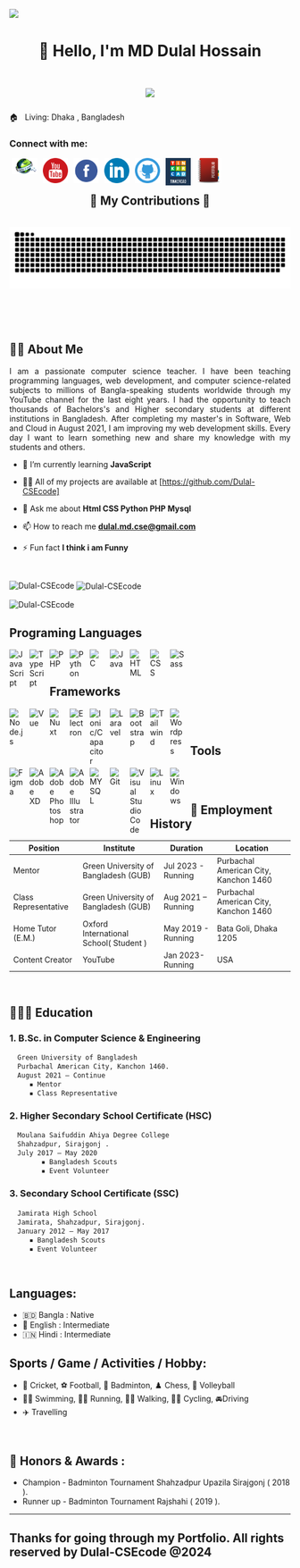 <h align="right"> <img src="https://visitor-badge.laobi.icu/badge?page_id=Dulal-CSEcode.visitor-badge&left_text=My%20Page%20Visitors%20Numbers%20:" /> </h>
<h1 align="center"> 👋 Hello, I'm MD Dulal Hossain </h1>
<h1 align="center">
    <img src="https://readme-typing-svg.herokuapp.com/?font=Righteous&size=35&center=true&vCenter=true&width=500&height=70&duration=4000&lines=I'm+student+👨‍🎓!;+I'm+Mentor+👨‍⚖️!;+I'm+Coching+Teacher+👨‍🏫!;+I'm+Tutor+👨‍🏫!;+I'm+Class+Representative+👨‍✈️!;" />
</h1>






<!-- banner images ends here I'm+student+👨‍🎓!;+I'm+Mentor+👨‍⚖️!;+I'm+Coching Teacher+👨‍🏫!;+I'm+Tutor+👩‍🏫!;+I'm+Class Representative+👨‍✈️!;" /> 
Hi+There!+👋;+I'm+Pedro+Muniz!;+I'm+Pedro+Muniz!;+I'm+Pedro+Muniz!;+I'm+Pedro+Muniz!;" />
-->




🏠 &nbsp; Living: Dhaka , Bangladesh



<h3 align="left">Connect with me:</h3>



<!-- Contact me section starts here  -->

[<img align="left" alt="website" title="Website" width="45" hspace="5" src="./Images/website.png" />][website]
[<img align="left" alt="youtube" title="Youtube link" width="45" hspace="5" src="./Images/youtube.svg" />][youtube]
[<img align="left" alt="facebook" title="Facebook" width="45" hspace="5" src="./Images/facebook.svg" />][facebook]
[<img align="left" alt="linkedin" title="Linkedin" width="45" hspace="5" src="./Images/linkedin.svg" />][linkedin]
[<img align="left" alt="github" title="Github" width="45" hspace="5" src="./Images/github.png" />][github]
[<img align="left" alt="tinkercad" title="Tinkercad" width="45" hspace="5" src="./Images/tinkercad.PNG" />][tinkercad]
[<img align="left" alt="protfolio" title="Protfolio" width="45" hspace="5" src="./Images/portfolio.png" />][protfolio]



<br />
<br />

<!-- Contact me section ends here 

<p> <br /> </p> 
<h align="left"> <img src="https://komarev.com/ghpvc/?username=Dulal-CSEcode&label=Profile%20views&color=0e75b6&style=flat" alt="Dulal-CSEcode" /> </h>

 -->
<!-- <p align="left"> <a href="https://github.com/ryo-ma/github-profile-trophy"><img src="https://github-profile-trophy.vercel.app/?username=Dulal-CSEcode" alt="Dulal-CSEcode" /></a> </p>
-->
<div align="center">
  <h2>🐍 My Contributions 🐍</h2>
  <br>
  <img alt="snake eating my contributions" src="https://raw.githubusercontent.com/salesp07/salesp07/output/github-contribution-grid-snake.svg" />
  
  <br/><br/><br/>
</div>


<!-- about-me section starts here  -->

<h2> 👨‍🏫  About Me </h2>

<p align="justify">
I am a passionate computer science teacher. I have been teaching programming languages, web development, and computer science-related subjects to millions of Bangla-speaking students worldwide through my YouTube channel for the last eight years. I had the opportunity to teach thousands of Bachelors's and Higher secondary students at different institutions in Bangladesh. After completing my master's in Software, Web and Cloud in August 2021, I am improving my web development skills. Every day I want to learn something new and share my knowledge with my students and others.
</p>

- 🌱 I’m currently learning **JavaScript**

- 👨‍💻 All of my projects are available at [https://github.com/Dulal-CSEcode]

- 💬 Ask me about **Html CSS Python PHP Mysql**

- 📫 How to reach me **dulal.md.cse@gmail.com**

- ⚡ Fun fact **I think i am Funny**

<br />



<p><img align="left" src="https://github-readme-stats.vercel.app/api/top-langs?username=Dulal-CSEcode&show_icons=true&locale=en&layout=compact" alt="Dulal-CSEcode" /></p>

<p>&nbsp;<img align="center" src="https://github-readme-stats.vercel.app/api?username=Dulal-CSEcode&show_icons=true&locale=en" alt="Dulal-CSEcode" /></p>

<p><img align="center" src="https://github-readme-streak-stats.herokuapp.com/?user=Dulal-CSEcode&" alt="Dulal-CSEcode" /></p>





<!-- about-me section ends here  -->

<!--
**Dulal-CSEcode/Dulal-CSEcode** is a ✨ _special_ ✨ repository because its `README.md` (this file) appears on your GitHub profile.

Here are some ideas to get you started:

- 🔭 I’m currently working on ...
- 🌱 I’m currently learning ...
- 👯 I’m looking to collaborate on ...
- 🤔 I’m looking for help with ...
- 💬 Ask me about ...
- 📫 How to reach me: ...
- 😄 Pronouns: ...
- ⚡ Fun fact: ...
-->
<!-- other skills and my videos for computer science section starts here  -->
<h2> Programing Languages</h2> 
<!-- Frontend -->
<img align="left" alt="JavaScript" width="26px" src="https://cdn.jsdelivr.net/gh/devicons/devicon@latest/icons/javascript/javascript-original.svg" style="padding-right:10px;" />

<img align="left" alt="TypeScript" width="26px" src="https://cdn.jsdelivr.net/gh/devicons/devicon@latest/icons/typescript/typescript-original.svg" style="padding-right:10px;" />

<img align="left" alt="PHP" width="26px" src="https://cdn.jsdelivr.net/gh/devicons/devicon@latest/icons/php/php-original.svg" style="padding-right:10px;" />

<img align="left" alt="Python" width="26px" src="https://cdn.jsdelivr.net/gh/devicons/devicon@latest/icons/python/python-original.svg" style="padding-right:10px;" />

<img align="left" alt="C" width="26px" src="https://cdn.jsdelivr.net/gh/devicons/devicon@latest/icons/c/c-original.svg" style="padding-right:10px;" />

<img align="left" alt="Java" width="26px" src="https://cdn.jsdelivr.net/gh/devicons/devicon@latest/icons/java/java-original.svg" style="padding-right:10px;" />

<img align="left" alt="HTML" width="26px" src="https://cdn.jsdelivr.net/gh/devicons/devicon@latest/icons/html5/html5-original.svg" style="padding-right:10px;" />

<img align="left" alt="CSS" width="26px" src="https://cdn.jsdelivr.net/gh/devicons/devicon@latest/icons/css3/css3-original.svg" style="padding-right:10px;" />

<img align="left" alt="Sass" width="26px" src="https://cdn.jsdelivr.net/gh/devicons/devicon@latest/icons/sass/sass-original.svg" style="padding-right:10px;" />

<br/>
<br/>

<h2> Frameworks </h2> 

<img align="left" alt="Node.js" width="26px" src="https://cdn.jsdelivr.net/gh/devicons/devicon@latest/icons/nodejs/nodejs-original.svg" style="padding-right:10px;" />

<img align="left" alt="Vue" width="26px" src="https://cdn.jsdelivr.net/gh/devicons/devicon@latest/icons/vuejs/vuejs-original.svg" style="padding-right:10px;" />

<img align="left" alt="Nuxt" width="26px" src="https://cdn.jsdelivr.net/gh/devicons/devicon@latest/icons/nuxtjs/nuxtjs-original.svg" style="padding-right:10px;" />

<img align="left" alt="Electron" width="26px" src="https://cdn.jsdelivr.net/gh/devicons/devicon@latest/icons/electron/electron-original.svg" style="padding-right:10px;" />

<img align="left" alt="Ionic/Capacitor" width="26px" src="https://cdn.jsdelivr.net/gh/devicons/devicon@latest/icons/ionic/ionic-original.svg" style="padding-right:10px;" />

<img align="left" alt="Laravel" width="26px" src="https://cdn.jsdelivr.net/gh/devicons/devicon@latest/icons/laravel/laravel-original.svg" style="padding-right:10px;" />

<img align="left" alt="Bootstrap" width="26px" src="https://cdn.jsdelivr.net/gh/devicons/devicon@latest/icons/bootstrap/bootstrap-original.svg" style="padding-right:10px;" />

<img align="left" alt="Tailwind" width="26px" src="https://cdn.jsdelivr.net/gh/devicons/devicon@latest/icons/tailwindcss/tailwindcss-original.svg" style="padding-right:10px;" />

<img align="left" alt="Wordpress" width="26px" src="https://cdn.jsdelivr.net/gh/devicons/devicon@latest/icons/wordpress/wordpress-plain.svg" style="padding-right:10px;" />

<br/>
<br/>

<h2> Tools </h2> 
<img align="left" alt="Figma" width="26px" src="https://cdn.jsdelivr.net/gh/devicons/devicon@latest/icons/figma/figma-original.svg" style="padding-right:10px;" />

<img align="left" alt="Adobe XD" width="26px" src="https://cdn.jsdelivr.net/gh/devicons/devicon@latest/icons/xd/xd-plain.svg" style="padding-right:10px;" />

<img align="left" alt="Adobe Photoshop" width="26px" src="https://cdn.jsdelivr.net/gh/devicons/devicon@latest/icons/photoshop/photoshop-plain.svg" style="padding-right:10px;" />

<img align="left" alt="Adobe Illustrator" width="26px" src="https://cdn.jsdelivr.net/gh/devicons/devicon@latest/icons/illustrator/illustrator-plain.svg" style="padding-right:10px;" />

<!-- Development Tools -->
<img align="left" alt="MYSQL" width="26px" src="https://cdn.jsdelivr.net/gh/devicons/devicon@latest/icons/mysql/mysql-original.svg" style="padding-right:10px;" />

<img align="left" alt="Git" width="26px" src="https://cdn.jsdelivr.net/gh/devicons/devicon@latest/icons/git/git-original.svg" style="padding-right:10px;" />

<img align="left" alt="Visual Studio Code" width="26px" src="https://cdn.jsdelivr.net/gh/devicons/devicon@latest/icons/vscode/vscode-original.svg" style="padding-right:10px;" />

<img align="left" alt="Linux" width="26px" src="https://cdn.jsdelivr.net/gh/devicons/devicon@latest/icons/linux/linux-original.svg" style="padding-right:10px;" />

<img align="left" alt="Windows" width="26px" src="https://cdn.jsdelivr.net/gh/devicons/devicon@latest/icons/windows8/windows8-original.svg" style="padding-right:10px;" />
<!-- work experience section starts here  -->

<br />
<br />

<h2> 💼  Employment History </h2>

|      Position       |                   Institute                 |       Duration      |                Location               |
| ------------------- | ------------------------------------------- | ------------------- | ------------------------------------- |
| Mentor              | Green University of Bangladesh (GUB)        | Jul 2023 - Running  | Purbachal American City, Kanchon 1460 |
| Class Representative| Green University of Bangladesh (GUB)        | Aug 2021 – Running  | Purbachal American City, Kanchon 1460 |
| Home Tutor (E.M.)   | Oxford International School( Student )      | May 2019 - Running  | Bata Goli, Dhaka 1205                 |
| Content Creator     | YouTube                                     | Jan 2023- Running   | USA                                   |

<br />
<!-- work experience section ends here  -->
<!-- education section starts here  -->

<h2> 👨🏻‍🎓  Education </h2>

<h3> 1. B.Sc. in Computer Science & Engineering </h3>

      Green University of Bangladesh
      Purbachal American City, Kanchon 1460.
      August 2021 – Continue
         ▪ Mentor
         ▪ Class Representative
   
<h3> 2. Higher Secondary School Certificate (HSC) </h3>
   
      Moulana Saifuddin Ahiya Degree College
      Shahzadpur, Sirajgonj . 
      July 2017 – May 2020  
            ▪ Bangladesh Scouts
            ▪ Event Volunteer
   
<h3> 3. Secondary School Certificate (SSC) </h3>

      Jamirata High School  
      Jamirata, Shahzadpur, Sirajgonj. 
      January 2012 – May 2017 
         ▪ Bangladesh Scouts
         ▪ Event Volunteer


<br />

<!-- education section ends here  -->

<!-- my languages section starts here  -->

<h2> Languages: </h2>

- 🇧🇩 Bangla : Native
- 🏴󠁧󠁢󠁥󠁮󠁧󠁿 English : Intermediate
- 🇮🇳 Hindi : Intermediate
  <br />

<!-- my languages section ends here  -->

<!-- my sports and game section starts here  -->

<h2> Sports / Game / Activities / Hobby: </h2>

- 🏏 Cricket, ⚽ Football, 🏸 Badminton, ♟️ Chess, 🏐 Volleyball
- 🏊‍♂️ Swimming, 🏃‍♂️ Running, 🚶‍♂️ Walking, 🚴‍♂️ Cycling, 🚘Driving
- ✈️ Travelling

<br />
<!-- my sports and games section ends here  -->

<!-- Honors & awards section starts here  -->

<h2> 🏅 Honors & Awards : </h2>

- Champion - Badminton Tournament Shahzadpur Upazila Sirajgonj ( 2018 ).
- Runner up - Badminton Tournament Rajshahi ( 2019 ).
---

Thanks for going through my Portfolio.
All rights reserved by Dulal-CSEcode @2024
---

<!-- my achievement section ends here  -->

<!-- Links section starts here -->

[youtube]: https://youtube.com/@dulal-csecode?si=ZCehq0D1Ijm0la6N
[facebook]: https://www.facebook.com/md.dulalhossain.735944?mibextid=ZbWKwL
[linkedin]: https://www.linkedin.com/in/md-dulal-hossain-42b476238/
[github]: https://github.com/Dulal-CSEcode
[tinkercad]: https://www.tinkercad.com/dashboard
[website]: https://md-dulal-hossain-protfolio.netlify.app/
[protfolio]: https://md-dulal-hossain-protfolio.netlify.app/
<!-- Links section ends here -->
